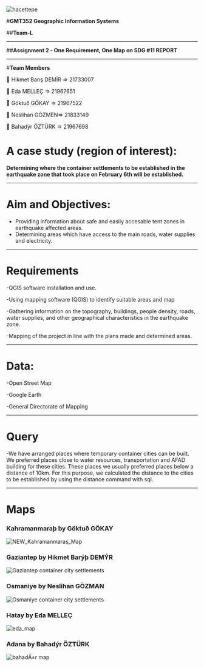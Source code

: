 ![hacettepe](https://user-images.githubusercontent.com/38729621/228668415-9e9732b7-9678-4d20-a616-cd8bc0ffbd60.jpeg)

#**GMT352 Geographic Information Systems**

##**Team-L**

---

##**Assignment 2 - One Requirement, One Map on SDG #11 REPORT**

---

#**Team Members**
 
👤 Hikmet Barış DEMİR => 21733007

👤 Eda MELLEÇ => 21967651

👤 Göktuð GÖKAY => 21967522

👤 Neslihan GÖZMEN=> 21833149

👤 Bahadýr ÖZTÜRK => 21967698

# A case study (region of interest):
**Determining where the container settlements to be established in the earthquake zone that took place on February 6th will be established.**

---

# Aim and Objectives:
- Providing information about safe and easily accesable tent zones in earthquake affected areas.
- Determining areas which have access to the main roads, water supplies and electricity.

---

# Requirements
-QGIS software installation and use.

-Using mapping software (QGIS) to identify suitable areas and map

-Gathering information on the topography, buildings, people density, roads, water supplies, and other geographical characteristics in the earthquake zone. 

-Mapping of the project in line with the plans made and determined areas.

---

# Data: 
-Open Street Map

-Google Earth

-General Directorate of Mapping

---

# Query
-We have arranged places where temporary container cities can be built. We preferred places close to water resources, transportation and AFAD building for these cities. These places we usually preferred places below a distance of 10km. For this purpose, we calculated the distance to the cities to be established by using the distance command with sql.


---


# Maps 

### Kahramanmaraþ by Göktuð GÖKAY
![NEW_Kahramanmaraş_Map](https://user-images.githubusercontent.com/115430471/230783387-b15030bf-9a37-44f4-bbdd-97c889adc72f.png)

### Gaziantep by Hikmet Barýþ DEMÝR
![Gaziantep container city settlements](https://user-images.githubusercontent.com/38729621/228684600-efa7587b-055d-469a-9076-4bee55e52c77.png)

### Osmaniye by Neslihan GÖZMAN 
![Osmaniye container city settlements](https://user-images.githubusercontent.com/38729621/228684682-0f1429df-6c1d-4c69-8fdd-c43fd5f56379.png)

### Hatay by Eda MELLEÇ
![eda_map](https://user-images.githubusercontent.com/38729621/228684896-0a0e1871-2925-4c07-8a38-e28180ad7895.jpg)

### Adana by Bahadýr ÖZTÜRK
![bahadÄ±r map](https://user-images.githubusercontent.com/38729621/228684958-65598298-b678-405f-a556-2f0699452bf2.jpg)
